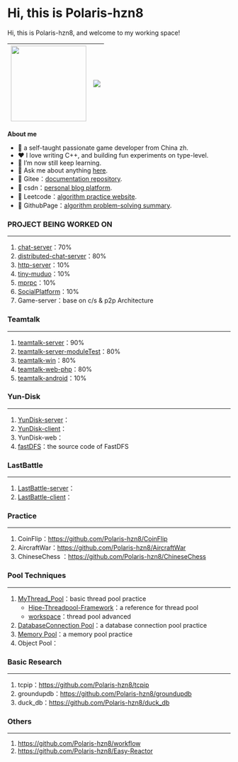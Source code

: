# Hi, this is Polaris-hzn8

Hi, this is Polaris-hzn8, and welcome to my working space! 

| <a href="https://github.com/anuraghazra/github-readme-stats"><img height="170px" src="https://github-readme-stats.vercel.app/api?username=Polaris-hzn8&hide_border=true" /></a> | <a href="https://github.com/anuraghazra/github-readme-stats"><img align="center" src="https://github-readme-stats.vercel.app/api/top-langs/?username=polaris-hzn8&layout=compact&hide_border=true" /></a> |
| ------------------------------------------------------------ | ------------------------------------------------------------ |

**About me** 

- 🌱 a self-taught passionate game developer from China zh.
- ❤️ I love writing C++, and building fun experiments on type-level.
- 🔭 I’m now still keep learning.
- 💬 Ask me about anything [here](https://github.com/Polaris-hzn8/Polaris-hzn8/issues). 
- 🔗 Gitee：[documentation repository](https://gitee.com/Polaris-hzn8).
- 🔗 csdn：[personal blog platform](https://blog.csdn.net/weixin_49167174).
- 🔗 Leetcode：[algorithm practice website](https://leetcode.cn/u/polaris-hzn8/).
- 🔗 GithubPage：[algorithm problem-solving summary](https://polaris-hzn8.github.io/).

### PROJECT BEING WORKED ON

---

1. [chat-server](https://github.com/Polaris-hzn8/miniWechat)：70%
2. [distributed-chat-server](https://github.com/Polaris-hzn8/distributed-chat-servers)：80%
3. [http-server](https://github.com/Polaris-hzn8/http-server)：10%
4. [tiny-muduo](https://github.com/Polaris-hzn8/tiny-muduo)：10%
5. [mprpc](https://github.com/Polaris-hzn8/remote-procedure-call)：10%
6. [SocialPlatform](https://github.com/Polaris-hzn8/SocialPlatform)：10%
7. Game-server：base on c/s & p2p Architecture

### Teamtalk

---

1. [teamtalk-server](https://github.com/Polaris-hzn8/teamtalk-server)：90%
2. [teamtalk-server-moduleTest](https://github.com/Polaris-hzn8/TeamTalk_BlueBling)：80%
3. [teamtalk-win](https://github.com/Polaris-hzn8/teamtalk-win)：80%
4. [teamtalk-web-php](https://github.com/Polaris-hzn8/teamtalk-web-php)：80%
5. [teamtalk-android](https://github.com/Polaris-hzn8/teamtalk-android)：10%

### Yun-Disk

---

1. [YunDisk-server](https://github.com/Polaris-hzn8/YunDisk-server)：
2. [YunDisk-client](https://github.com/Polaris-hzn8/YunDisk-client)：
3. YunDisk-web：
4. [fastDFS](https://github.com/polaris-hzn8/fastdfs/tree/feature/add-comments)：the source code of FastDFS

### LastBattle

---

1. [LastBattle-server](https://github.com/Polaris-hzn8/LastBattle-Server)：
2. [LastBattle-client](https://github.com/Polaris-hzn8/LastBattle-Client)：

### Practice

---

1. CoinFlip：https://github.com/Polaris-hzn8/CoinFlip
2. AircraftWar：https://github.com/Polaris-hzn8/AircraftWar
3. ChineseChess ：https://github.com/Polaris-hzn8/ChineseChess 

### Pool Techniques

---

1. [MyThread_Pool](https://github.com/Polaris-hzn8/Thread_Pool)：basic thread pool practice
    - [Hipe-Threadpool-Framework](https://github.com/Polaris-hzn8/Hipe-Threadpool-Framework)：a reference for thread pool
    - [workspace](https://github.com/CodingHanYa/workspace)：thread pool advanced
2. [DatabaseConnection Pool](https://github.com/Polaris-hzn8/Database_Connection_Pool)：a database connection pool practice
3. [Memory Pool](https://github.com/Polaris-hzn8/Memory_Pool)：a memory pool practice
4. Object Pool：

### Basic Research

---

1. tcpip：https://github.com/Polaris-hzn8/tcpip 
2. groundupdb：https://github.com/Polaris-hzn8/groundupdb
3. duck_db：https://github.com/Polaris-hzn8/duck_db

### Others

---

1. https://github.com/Polaris-hzn8/workflow
2. https://github.com/Polaris-hzn8/Easy-Reactor 

